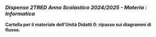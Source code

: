 ### *Dispense 2TRED Anno Scolastico 2024/2025 - Materia : Informatica*

**Cartella per il materiale dell'Unità Didatti 0: ripasso sui diagrammi di flusso.**  
